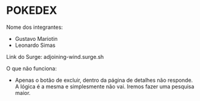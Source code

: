 # POKEDEX

Nome dos integrantes: 
- Gustavo Mariotin
- Leonardo Simas


Link do Surge: adjoining-wind.surge.sh

O que não funciona: 
- Apenas o botão de excluir, dentro da página de detalhes não responde.
A lógica é a mesma e simplesmente não vai. Iremos fazer uma pesquisa maior.
